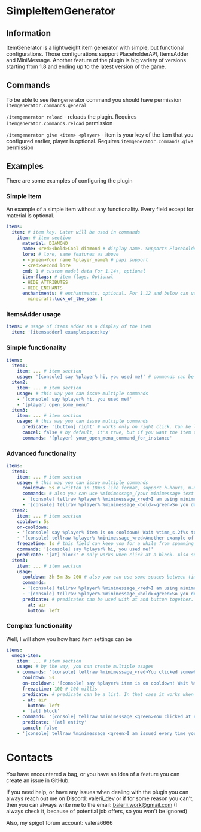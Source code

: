 # SimpleItemGenerator

## Information
ItemGenerator is a lightweight item generator with simple, but functional configurations. Those configurations support PlaceholderAPI, ItemsAdder and MiniMessage. Another feature of the plugin is big variety of versions starting from 1.8 and ending up to the latest version of the game. 

## Commands
To be able to see itemgenerator command you should have permission `itemgenerator.commands.general`

`/itemgenerator reload` - reloads the plugin. Requires `itemgenerator.commands.reload` permission

`/itemgenerator give <item> <player>` - item is your key of the item that you configured earlier, player is optional.  Requires `itemgenerator.commands.give` permission

## Examples
There are some examples of configuring the plugin
### Simple Item
An example of a simple item without any functionality. Every field except for material is optional.
```yaml
items:
  item: # item key. Later will be used in commands
    item: # item section
      material: DIAMOND 
      name: <red><bold>Cool diamond # display name. Supports PlaceholderAPI and MiniMessage. Optional
      lore: # lore, same features as above
      - <green>Your name %player_name% # papi support
      - <red>Second lore
      cmd: 1 # custom model data For 1.14+, optional
      item-flags: # item flags. Optional
      - HIDE_ATTRIBUTES
      - HIDE_ENCHANTS
      enchantments: # enchantments, optional. For 1.12 and below can vary
        minecraft:luck_of_the_sea: 1
```

### ItemsAdder usage
```yaml
items: # usage of items adder as a display of the item
  item: '[itemsadder] examplespace:key'
```

### Simple functionality
```yaml
items:
  item1:
    item: ... # item section
    usage: '[console] say %player% hi, you used me!' # commands can be executed as a console or as a player
  item2:
    item: ... # item section
    usage: # this way you can issue multiple commands
    - '[console] say %player% hi, you used me!'
    - '[player] open_some_menu'
  item3:
    item: ... # item section
    usage: # this way you can issue multiple commands
      predicate: '[button] right' # works only on right click. Can be left|right|drop
      cancel: false # by default, it's true, but if you want the item to be used you can set it to false 
      commands: '[player] your_open_menu_command_for_instance'
```

### Advanced functionality
```yaml
items:
  item1:
    item: ... # item section
    usage: # this way you can issue multiple commands
      cooldown: 5s # written in 10m5s like format, support h-hours, m-minutes, s-seconds and millis if unit not specified
      commands: # also you can use %minimessage_(your minimessage text here)% to replace it with json when command is issued
      - '[console] tellraw %player% %minimessage_<red>I am using minimessage in placeholder%'
      - '[console] tellraw %player% %minimessage_<bold><green>So you don''t have to use json%'
  item2:
    item: ... # item section
    cooldown: 5s
    on-cooldown: 
    - '[console] say %player% item is on cooldown! Wait %time_s.2f%s to use again!' # you can use time placeholder to display in ever way you want
    - '[console] tellraw %player% %minimessage_<red>Another example of the time placeholder %time_t% %time_h.5f% %time_m.3f% %'
    freezetime: 1s # this field can keep you for a while from spamming on-cooldown commands after them being issued
    commands: '[console] say %player% hi, you used me!'
    predicate: '[at] block' # only works when click at a block. Also supports air|entity|player
  item3:
    item: ... # item section
    usage:
      cooldown: 3h 5m 3s 200 # also you can use some spaces between time tokens 
      commands:
      - '[console] tellraw %player% %minimessage_<red>I am using minimessage in placeholder%'
      - '[console] tellraw %player% %minimessage_<bold><green>So you don''t have to use json%'
      predicate: # predicates can be used with at and button together. In that case it will only work when clicked at air with left mouse button
        at: air
        button: left
```

### Complex functionality
Well, I will show you how hard item settings can be

```yaml
items:
  omega-item:
    item: ... # item section
    usage: # by the way, you can create multiple usages
    - commands: '[console] tellraw %minimessage_<red>You clicked somewhere%'
      cooldown: 5s
      on-cooldown: '[console] say %player% item is on cooldown! Wait %time_s.2f%s to use again!'
      freezetime: 100 # 100 millis
      predicate: # predicate can be a list. In that case it works when clicked at air with LMB or when clicked at block
      - at: air
        button: left
      - '[at] block'
    - commands: '[console] tellraw %minimessage_<green>You clicked at entity%'
      predicate: '[at] entity'
      cancel: false
    - '[console] tellraw %minimessage_<green>I am issued every time you interact with me%player%'
```

# Contacts
You have encountered a bag, or you have an idea of a feature you can create an issue in GitHub.

If you need help, or have any issues when dealing with the plugin you can always reach out me on Discord: valerii_dev or if for some reason you can't, then you can always write me to the email: balerii.work@gmail.com (I always check it, because of potential job offers, so you won't be ignored)

Also, my spigot forum account: valera6666